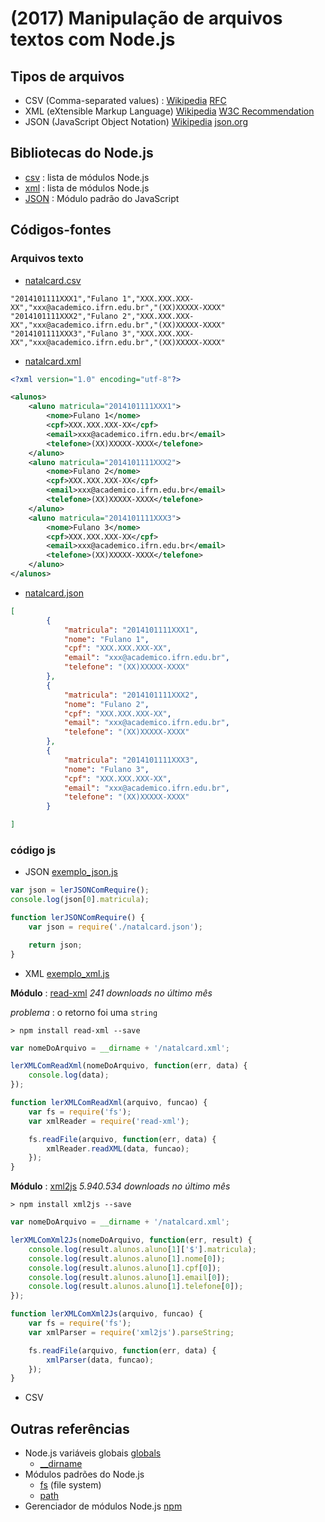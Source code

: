 # [](#header-1) (2017) Manipulação de arquivos textos com Node.js

## [](#header-2) Tipos de arquivos

- CSV (Comma-separated values) : [Wikipedia](https://pt.wikipedia.org/wiki/Comma-separated_values) [RFC](https://tools.ietf.org/html/rfc4180)
- XML (eXtensible Markup Language) [Wikipedia](https://pt.wikipedia.org/wiki/XML) [W3C Recommendation](https://www.w3.org/TR/REC-xml/)
- JSON (JavaScript Object Notation) [Wikipedia](https://pt.wikipedia.org/wiki/JSON) [json.org](http://json.org/)

## [](#header-2) Bibliotecas do Node.js

- [csv](https://www.npmjs.com/browse/keyword/csv?offset=0) : lista de módulos Node.js
- [xml](https://www.npmjs.com/browse/keyword/xml?offset=0) : lista de módulos Node.js
- [JSON](https://developer.mozilla.org/en-US/docs/Web/JavaScript/Reference/Global_Objects/JSON) : Módulo padrão do JavaScript

## [](#header-2) Códigos-fontes

### [](#header-3) Arquivos texto

- [natalcard.csv](https://github.com/tiipos/2017-src/blob/master/arquivos_texto/natalcard.csv)

```csv
"2014101111XXX1","Fulano 1","XXX.XXX.XXX-XX","xxx@academico.ifrn.edu.br","(XX)XXXXX-XXXX"
"2014101111XXX2","Fulano 2","XXX.XXX.XXX-XX","xxx@academico.ifrn.edu.br","(XX)XXXXX-XXXX"
"2014101111XXX3","Fulano 3","XXX.XXX.XXX-XX","xxx@academico.ifrn.edu.br","(XX)XXXXX-XXXX"
```

- [natalcard.xml](https://github.com/tiipos/2017-src/blob/master/arquivos_texto/natalcard.xml)

```xml
<?xml version="1.0" encoding="utf-8"?>

<alunos>
    <aluno matricula="2014101111XXX1">
        <nome>Fulano 1</nome>
        <cpf>XXX.XXX.XXX-XX</cpf>
        <email>xxx@academico.ifrn.edu.br</email>
        <telefone>(XX)XXXXX-XXXX</telefone>
    </aluno>
    <aluno matricula="2014101111XXX2">
        <nome>Fulano 2</nome>
        <cpf>XXX.XXX.XXX-XX</cpf>
        <email>xxx@academico.ifrn.edu.br</email>
        <telefone>(XX)XXXXX-XXXX</telefone>
    </aluno>
    <aluno matricula="2014101111XXX3">
        <nome>Fulano 3</nome>
        <cpf>XXX.XXX.XXX-XX</cpf>
        <email>xxx@academico.ifrn.edu.br</email>
        <telefone>(XX)XXXXX-XXXX</telefone>
    </aluno>
</alunos>
```

- [natalcard.json](https://github.com/tiipos/2017-src/blob/master/arquivos_texto/natalcard.json)

```json
[
        {
            "matricula": "2014101111XXX1",
            "nome": "Fulano 1",
            "cpf": "XXX.XXX.XXX-XX",
            "email": "xxx@academico.ifrn.edu.br",
            "telefone": "(XX)XXXXX-XXXX"
        },
        {
            "matricula": "2014101111XXX2",
            "nome": "Fulano 2",
            "cpf": "XXX.XXX.XXX-XX",
            "email": "xxx@academico.ifrn.edu.br",
            "telefone": "(XX)XXXXX-XXXX"
        },
        {
            "matricula": "2014101111XXX3",
            "nome": "Fulano 3",
            "cpf": "XXX.XXX.XXX-XX",
            "email": "xxx@academico.ifrn.edu.br",
            "telefone": "(XX)XXXXX-XXXX"
        }

]
```

### [](#header-3) código js

- JSON [exemplo_json.js](https://github.com/tiipos/2017-src/blob/master/arquivos_texto/exemplo_json.js)

```js
var json = lerJSONComRequire();
console.log(json[0].matricula);

function lerJSONComRequire() {
    var json = require('./natalcard.json');

    return json;
}
```

- XML [exemplo_xml.js](https://github.com/tiipos/2017-src/blob/master/arquivos_texto/exemplo_xml.js)

**Módulo** : [read-xml](https://www.npmjs.com/package/read-xml) _241 downloads no último mês_

_problema_ : o retorno foi uma ```string```

```shell
> npm install read-xml --save
```

```js
var nomeDoArquivo = __dirname + '/natalcard.xml';

lerXMLComReadXml(nomeDoArquivo, function(err, data) {
    console.log(data);
});

function lerXMLComReadXml(arquivo, funcao) {
    var fs = require('fs');
    var xmlReader = require('read-xml');

    fs.readFile(arquivo, function(err, data) {
        xmlReader.readXML(data, funcao);
    });
}
```


**Módulo** : [xml2js](https://www.npmjs.com/package/xml2js) _5.940.534 downloads no último mês_

```shell
> npm install xml2js --save
```

```js
var nomeDoArquivo = __dirname + '/natalcard.xml';

lerXMLComXml2Js(nomeDoArquivo, function(err, result) {
    console.log(result.alunos.aluno[1]['$'].matricula);
    console.log(result.alunos.aluno[1].nome[0]);
    console.log(result.alunos.aluno[1].cpf[0]);
    console.log(result.alunos.aluno[1].email[0]);
    console.log(result.alunos.aluno[1].telefone[0]);
});

function lerXMLComXml2Js(arquivo, funcao) {
    var fs = require('fs');
    var xmlParser = require('xml2js').parseString;

    fs.readFile(arquivo, function(err, data) {
        xmlParser(data, funcao);
    });
}
```

- CSV


## [](#header-2) Outras referências

- Node.js variáveis globais [globals](https://nodejs.org/api/globals.html)
  - [\_\_dirname](https://nodejs.org/api/globals.html#globals_dirname)
- Módulos padrões do Node.js
  - [fs](https://nodejs.org/api/fs.html) (file system)
  - [path](https://nodejs.org/api/path.html)
- Gerenciador de módulos Node.js [npm](https://www.npmjs.com/)
